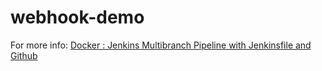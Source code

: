 # webhook-demo

For more info: [Docker : Jenkins Multibranch Pipeline with Jenkinsfile and Github](https://www.bogotobogo.com/DevOps/Docker/Docker-Jenkins-Multibranch-Pipeline-with-Jenkinsfile-and-Github.php)
